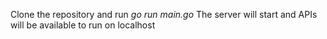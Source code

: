 Clone the repository and run _go run main.go_
The server will start and APIs will be available to run on localhost
